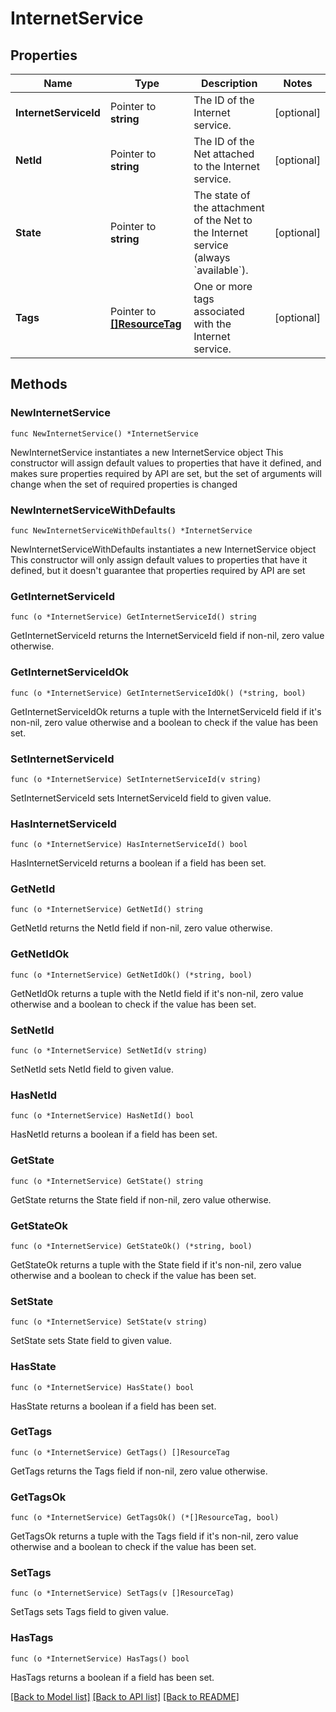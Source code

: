 # InternetService

## Properties

Name | Type | Description | Notes
------------ | ------------- | ------------- | -------------
**InternetServiceId** | Pointer to **string** | The ID of the Internet service. | [optional] 
**NetId** | Pointer to **string** | The ID of the Net attached to the Internet service. | [optional] 
**State** | Pointer to **string** | The state of the attachment of the Net to the Internet service (always &#x60;available&#x60;). | [optional] 
**Tags** | Pointer to [**[]ResourceTag**](ResourceTag.md) | One or more tags associated with the Internet service. | [optional] 

## Methods

### NewInternetService

`func NewInternetService() *InternetService`

NewInternetService instantiates a new InternetService object
This constructor will assign default values to properties that have it defined,
and makes sure properties required by API are set, but the set of arguments
will change when the set of required properties is changed

### NewInternetServiceWithDefaults

`func NewInternetServiceWithDefaults() *InternetService`

NewInternetServiceWithDefaults instantiates a new InternetService object
This constructor will only assign default values to properties that have it defined,
but it doesn't guarantee that properties required by API are set

### GetInternetServiceId

`func (o *InternetService) GetInternetServiceId() string`

GetInternetServiceId returns the InternetServiceId field if non-nil, zero value otherwise.

### GetInternetServiceIdOk

`func (o *InternetService) GetInternetServiceIdOk() (*string, bool)`

GetInternetServiceIdOk returns a tuple with the InternetServiceId field if it's non-nil, zero value otherwise
and a boolean to check if the value has been set.

### SetInternetServiceId

`func (o *InternetService) SetInternetServiceId(v string)`

SetInternetServiceId sets InternetServiceId field to given value.

### HasInternetServiceId

`func (o *InternetService) HasInternetServiceId() bool`

HasInternetServiceId returns a boolean if a field has been set.

### GetNetId

`func (o *InternetService) GetNetId() string`

GetNetId returns the NetId field if non-nil, zero value otherwise.

### GetNetIdOk

`func (o *InternetService) GetNetIdOk() (*string, bool)`

GetNetIdOk returns a tuple with the NetId field if it's non-nil, zero value otherwise
and a boolean to check if the value has been set.

### SetNetId

`func (o *InternetService) SetNetId(v string)`

SetNetId sets NetId field to given value.

### HasNetId

`func (o *InternetService) HasNetId() bool`

HasNetId returns a boolean if a field has been set.

### GetState

`func (o *InternetService) GetState() string`

GetState returns the State field if non-nil, zero value otherwise.

### GetStateOk

`func (o *InternetService) GetStateOk() (*string, bool)`

GetStateOk returns a tuple with the State field if it's non-nil, zero value otherwise
and a boolean to check if the value has been set.

### SetState

`func (o *InternetService) SetState(v string)`

SetState sets State field to given value.

### HasState

`func (o *InternetService) HasState() bool`

HasState returns a boolean if a field has been set.

### GetTags

`func (o *InternetService) GetTags() []ResourceTag`

GetTags returns the Tags field if non-nil, zero value otherwise.

### GetTagsOk

`func (o *InternetService) GetTagsOk() (*[]ResourceTag, bool)`

GetTagsOk returns a tuple with the Tags field if it's non-nil, zero value otherwise
and a boolean to check if the value has been set.

### SetTags

`func (o *InternetService) SetTags(v []ResourceTag)`

SetTags sets Tags field to given value.

### HasTags

`func (o *InternetService) HasTags() bool`

HasTags returns a boolean if a field has been set.


[[Back to Model list]](../README.md#documentation-for-models) [[Back to API list]](../README.md#documentation-for-api-endpoints) [[Back to README]](../README.md)


